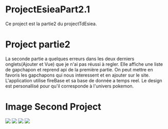 # ProjectEsieaPart2.1

Ce project est la partie2 du projectTdEsiea.

# Project partie2
La seconde partie a quelques erreurs  dans les deux derniers onglets(Ajouter et Vue) que je n'ai pas réussi à regler.
Elle affiche une liste de gapchapon et reprend api de la première partie.
On peut mettre en favoris les gapchapons qui nous interessent et en ajouter sur le site.
L'application utilise fireBase et sa base de donnée a temps reel.
Le design est personallisé pour qu'il corresponde à l'univers pokemon.

# Image Second Project 
![](Image./project2.1.jpg)
![](Image./project2.2.jpg)
![](Image./project2.3.jpg)
![](Image./project2.4.jpg)
